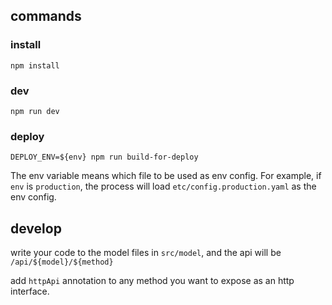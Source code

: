 ## commands

### install
`npm install`

### dev
`npm run dev`

### deploy
`DEPLOY_ENV=${env} npm run build-for-deploy`

The env variable means which file to be used as env config. For example, if `env` is `production`, the process will load `etc/config.production.yaml` as the env config.

## develop

write your code to the model files in `src/model`, and the api will be `/api/${model}/${method}`

add `httpApi` annotation to any method you want to expose as an http interface.